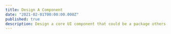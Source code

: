 ```yaml
---
title: Design A Component
date: "2021-02-01T00:00:00.000Z"
published: true
description: Design a core UI component that could be a package others install
---
```

